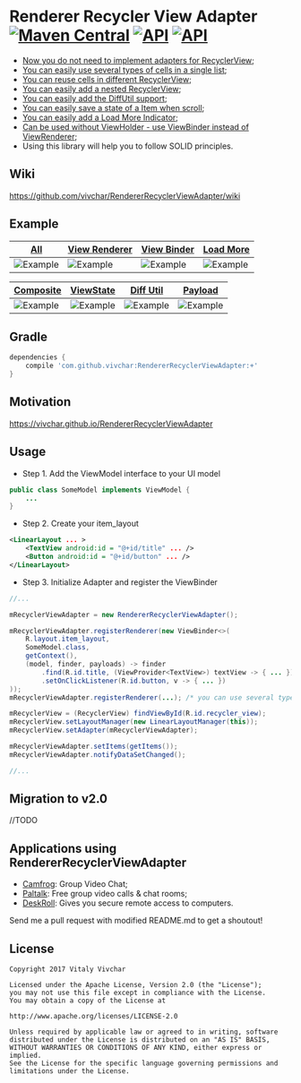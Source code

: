 
# Renderer Recycler View Adapter [![Maven Central](https://maven-badges.herokuapp.com/maven-central/com.github.vivchar/RendererRecyclerViewAdapter/badge.svg)](https://maven-badges.herokuapp.com/maven-central/com.github.vivchar/RendererRecyclerViewAdapter) [![API](https://img.shields.io/badge/API-14%2B-yellow.svg?style=flat)](https://android-arsenal.com/api?level=14) [![API](https://img.shields.io/badge/Size-11%20KB-e91e63.svg)](http://www.methodscount.com/?lib=com.github.vivchar%3ARendererRecyclerViewAdapter%3A1.2.0)

* [Now you do not need to implement adapters for RecyclerView](https://github.com/vivchar/RendererRecyclerViewAdapter/wiki/Quick-start-with-the-Renderer-Adapter);
* [You can easily use several types of cells in a single list](https://github.com/vivchar/RendererRecyclerViewAdapter/wiki/Quick-start-with-Simple-Items);
* [You can reuse cells in different RecyclerView](https://github.com/vivchar/RendererRecyclerViewAdapter/wiki/Quick-start-with-Simple-Items);
* [You can easily add a nested RecyclerView](https://github.com/vivchar/RendererRecyclerViewAdapter/wiki/Quick-start-with-Composite-Items);
* [You can easily add the DiffUtil support](https://github.com/vivchar/RendererRecyclerViewAdapter/wiki/Quick-start-with-DiffUtil);
* [You can easily save a state of a Item when scroll](https://github.com/vivchar/RendererRecyclerViewAdapter/wiki/Recommendations-for-the-View-States);
* [You can easily add a Load More Indicator](https://github.com/vivchar/RendererRecyclerViewAdapter/wiki/Quick-start-with-Load-More-Indicator);
* [Can be used without ViewHolder - use ViewBinder instead of ViewRenderer](https://github.com/vivchar/RendererRecyclerViewAdapter/wiki/Quick-start-with-View-Binder);
* Using this library will help you to follow SOLID principles.

## Wiki
https://github.com/vivchar/RendererRecyclerViewAdapter/wiki

## Example

| [All](https://github.com/vivchar/RendererRecyclerViewAdapter/blob/master/example/src/main/java/com/github/vivchar/example/pages/github/GithubFragment.java#L78) | [View Renderer](https://github.com/vivchar/RendererRecyclerViewAdapter/blob/master/example/src/main/java/com/github/vivchar/example/pages/simple/ViewRendererFragment.java#L37) | [View Binder](https://github.com/vivchar/RendererRecyclerViewAdapter/blob/master/example/src/main/java/com/github/vivchar/example/pages/simple/ViewBinderFragment.java#L33) | [Load More](https://github.com/vivchar/RendererRecyclerViewAdapter/blob/master/example/src/main/java/com/github/vivchar/example/pages/simple/LoadMoreFragment.java#L45) |
| --- | --- | --- | --- |
![Example](https://github.com/vivchar/RendererRecyclerViewAdapter/blob/master/example/example.gif) | ![Example](https://github.com/vivchar/RendererRecyclerViewAdapter/blob/master/example/view-renderer.gif) | ![Example](https://github.com/vivchar/RendererRecyclerViewAdapter/blob/master/example/view-renderer.gif) | ![Example](https://github.com/vivchar/RendererRecyclerViewAdapter/blob/master/example/load-more.gif) |


| [Composite](https://github.com/vivchar/RendererRecyclerViewAdapter/blob/master/example/src/main/java/com/github/vivchar/example/pages/simple/CompositeViewRendererFragment.java#L38) | [ViewState](https://github.com/vivchar/RendererRecyclerViewAdapter/blob/master/example/src/main/java/com/github/vivchar/example/pages/simple/ViewStateFragment.java#L46) | [Diff Util](https://github.com/vivchar/RendererRecyclerViewAdapter/blob/master/example/src/main/java/com/github/vivchar/example/pages/simple/DiffUtilFragment.java#L40) | [Payload](https://github.com/vivchar/RendererRecyclerViewAdapter/blob/master/example/src/main/java/com/github/vivchar/example/pages/simple/PayloadFragment.java#L43) | 
| --- | --- | --- | --- |
| ![Example](https://github.com/vivchar/RendererRecyclerViewAdapter/blob/master/example/composite.gif) | ![Example](https://github.com/vivchar/RendererRecyclerViewAdapter/blob/master/example/view-state.gif) | ![Example](https://github.com/vivchar/RendererRecyclerViewAdapter/blob/master/example/diff-util.gif) | ![Example](https://github.com/vivchar/RendererRecyclerViewAdapter/blob/master/example/payload.gif) |
## Gradle
```gradle
dependencies {
    compile 'com.github.vivchar:RendererRecyclerViewAdapter:+'
}
```
## Motivation
https://vivchar.github.io/RendererRecyclerViewAdapter

## Usage
* Step 1. Add the ViewModel interface to your UI model

```java
public class SomeModel implements ViewModel {
	...
}
```

* Step 2. Create your item_layout
```xml
<LinearLayout ... >
	<TextView android:id = "@+id/title" ... />
	<Button android:id = "@+id/button" ... />
</LinearLayout>
```

* Step 3. Initialize Adapter and register the ViewBinder
```java
//...

mRecyclerViewAdapter = new RendererRecyclerViewAdapter();

mRecyclerViewAdapter.registerRenderer(new ViewBinder<>(
	R.layout.item_layout,
	SomeModel.class,
	getContext(),
	(model, finder, payloads) -> finder
		.find(R.id.title, (ViewProvider<TextView>) textView -> { ... })
		.setOnClickListener(R.id.button, v -> { ... })
));
mRecyclerViewAdapter.registerRenderer(...); /* you can use several types of cells */

mRecyclerView = (RecyclerView) findViewById(R.id.recycler_view);
mRecyclerView.setLayoutManager(new LinearLayoutManager(this));
mRecyclerView.setAdapter(mRecyclerViewAdapter);

mRecyclerViewAdapter.setItems(getItems());
mRecyclerViewAdapter.notifyDataSetChanged();

//...
```

## Migration to v2.0
//TODO

## Applications using RendererRecyclerViewAdapter
* [Camfrog](https://play.google.com/store/apps/details?id=com.camshare.camfrog.android): Group Video Chat;
* [Paltalk](https://play.google.com/store/apps/details?id=com.paltalk.chat.android): Free group video calls & chat rooms;
* [DeskRoll](https://play.google.com/store/apps/details?id=com.deskroll.client1): Gives you secure remote access to computers.

Send me a pull request with modified README.md to get a shoutout!

## License

    Copyright 2017 Vitaly Vivchar

    Licensed under the Apache License, Version 2.0 (the "License");
    you may not use this file except in compliance with the License.
    You may obtain a copy of the License at

    http://www.apache.org/licenses/LICENSE-2.0

    Unless required by applicable law or agreed to in writing, software
    distributed under the License is distributed on an "AS IS" BASIS,
    WITHOUT WARRANTIES OR CONDITIONS OF ANY KIND, either express or implied.
    See the License for the specific language governing permissions and
    limitations under the License.
